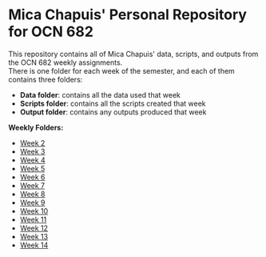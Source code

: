 # Mica Chapuis' Personal Repository for OCN 682

This repository contains all of Mica Chapuis' data, scripts, and outputs from the OCN 682 weekly assignments.  
There is one folder for each week of the semester, and each of them contains three folders:
* **Data folder**: contains all the data used that week
* **Scripts folder**: contains all the scripts created that week
* **Output folder**: contains any outputs produced that week

 
**Weekly Folders:**  
- [Week 2](https://github.com/OCN-682-UH/Chapuis/tree/main/Week2)
- [Week 3](https://github.com/OCN-682-UH/Chapuis/tree/main/Week3)
- [Week 4](https://github.com/OCN-682-UH/Chapuis/tree/main/Week4)
- [Week 5](https://github.com/OCN-682-UH/Chapuis/tree/main/Week5)
- [Week 6](https://github.com/OCN-682-UH/Chapuis/tree/main/Week6)
- [Week 7](https://github.com/OCN-682-UH/Chapuis/tree/main/Week7)
- [Week 8](https://github.com/OCN-682-UH/Chapuis/tree/main/Week8)
- [Week 9](https://github.com/OCN-682-UH/Chapuis/tree/main/Week9)
- [Week 10](https://github.com/OCN-682-UH/Chapuis/tree/main/Week10)
- [Week 11](https://github.com/OCN-682-UH/Chapuis/tree/main/Week11)
- [Week 12](https://github.com/OCN-682-UH/Chapuis/tree/main/Week12)
- [Week 13](https://github.com/OCN-682-UH/Chapuis/tree/main/Week13)
- [Week 14](https://github.com/OCN-682-UH/Chapuis/tree/main/Week14)
  
